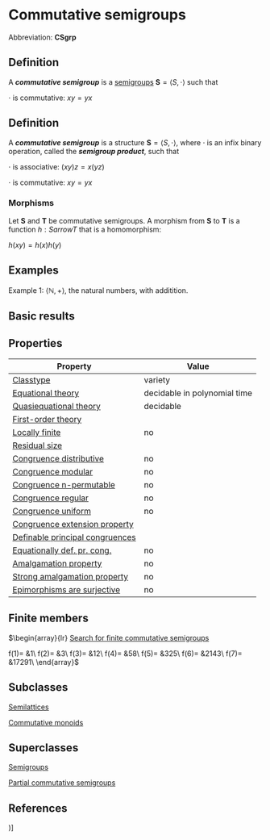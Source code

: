 # Commutative semigroups

Abbreviation: **CSgrp**
## Definition
A ***commutative semigroup*** is a [semigroups](semigroups.md) $\mathbf{S}=\langle
S,\cdot \rangle$ such that

$\cdot$ is commutative:  $xy=yx$
## Definition
A ***commutative semigroup*** is a structure $\mathbf{S}=\langle
S,\cdot \rangle$, where $\cdot$ is an infix binary operation, called
the ***semigroup product***, such that


$\cdot$ is associative:  $(xy)z=x(yz)$


$\cdot$ is commutative:  $xy=yx$
### Morphisms
Let $\mathbf{S}$ and $\mathbf{T}$ be commutative semigroups. A morphism from 
$\mathbf{S}$ to $\mathbf{T}$ is a function $h:Sarrow T$ that is a
homomorphism: 

$h(xy)=h(x)h(y)$

## Examples
Example 1: $\langle \mathbb{N},+\rangle$, the natural numbers, with additition.



## Basic results

## Properties


|Property|Value|
|---|---|
|[Classtype](classtype.md)  |variety |
|[Equational theory](equational_theory.md)  |decidable in polynomial time |
|[Quasiequational theory](quasiequational_theory.md)  |decidable |
|[First-order theory](first-order_theory.md)  | |
|[Locally finite](locally_finite.md)  |no |
|[Residual size](residual_size.md)  | |
|[Congruence distributive](congruence_distributive.md)  |no |
|[Congruence modular](congruence_modular.md)  |no |
|[Congruence n-permutable](congruence_n-permutable.md)  |no |
|[Congruence regular](congruence_regular.md)  |no |
|[Congruence uniform](congruence_uniform.md)  |no |
|[Congruence extension property](congruence_extension_property.md)  | |
|[Definable principal congruences](definable_principal_congruences.md)  | |
|[Equationally def. pr. cong.](equationally_def._pr._cong..md)  |no |
|[Amalgamation property](amalgamation_property.md)  |no |
|[Strong amalgamation property](strong_amalgamation_property.md)  |no |
|[Epimorphisms are surjective](epimorphisms_are_surjective.md)  |no |
## Finite members

$\begin{array}{lr}
[Search for finite commutative semigroups](search_for_finite_commutative_semigroups.md)

f(1)= &1\\
f(2)= &3\\
f(3)= &12\\
f(4)= &58\\
f(5)= &325\\
f(6)= &2143\\
f(7)= &17291\\
\end{array}$

## Subclasses
[Semilattices](semilattices.md) 

[Commutative monoids](commutative_monoids.md) 

## Superclasses
[Semigroups](semigroups.md) 

[Partial commutative semigroups](partial_commutative_semigroups.md) 


## References


)]